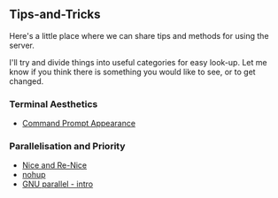 ## Tips-and-Tricks

Here's a little place where we can share tips and methods for using the server.

I'll try and divide things into useful categories for easy look-up. Let me know if you think there is something you would like to see, or to get changed.


### Terminal Aesthetics

* [Command Prompt Appearance](https://github.com/TBooker/Tips-and-Tricks/blob/master/command-prompt/cmd-prompt.md)



### Parallelisation and Priority
* [Nice and Re-Nice](https://github.com/TBooker/Tips-and-Tricks/blob/master/parallelisation-and-priority/nice-and-renice.md)
* [nohup](https://github.com/TBooker/Tips-and-Tricks/blob/master/parallelisation-and-priority/nohup-and-%26.md)
* [GNU parallel - intro](https://github.com/TBooker/Tips-and-Tricks/blob/master/parallelisation-and-priority/GNU-parallel-primer.md)
